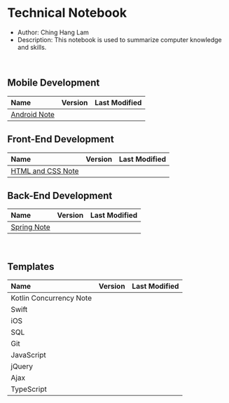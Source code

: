 # Technical Notebook
- Author: Ching Hang Lam
- Description: This notebook is used to summarize computer knowledge and skills.

<br />

## Mobile Development
| Name | Version | Last Modified |
| :-- | :--: | :--: |
| [Android Note](./Android%20Note/README.md) |  |  |

## Front-End Development
| Name | Version | Last Modified |
| :-- | :--: | :--: |
| [HTML and CSS Note](./HTML%20and%20CSS%20Note/README.md) |  |  |

## Back-End Development
| Name | Version | Last Modified |
| :-- | :--: | :--: |
| [Spring Note](./Spring%20Note/README.md) |  |  |

<br />

## Templates
| Name | Version | Last Modified |
| :-- | :--: | :--: |
| Kotlin Concurrency Note |  |  |
| Swift |  |  |
| iOS |  |  |
| SQL |  |  |
| Git |  |  |
| JavaScript |  |  |
| jQuery |  |  |
| Ajax |  |  |
| TypeScript |  |  |
